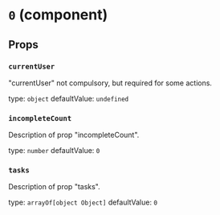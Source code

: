 `0` (component)
===============



Props
-----

### `currentUser`

"currentUser" not compulsory, but required for some actions.

type: `object`
defaultValue: `undefined`


### `incompleteCount`

Description of prop "incompleteCount".

type: `number`
defaultValue: `0`


### `tasks`

Description of prop "tasks".

type: `arrayOf[object Object]`
defaultValue: `0`

